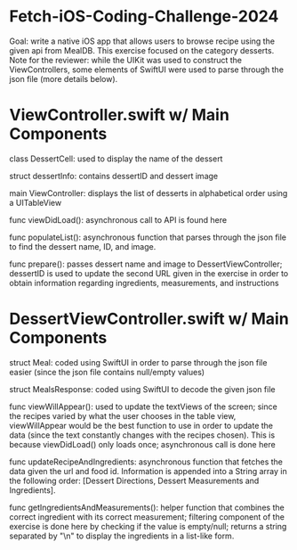 # Fetch-iOS-Coding-Challenge-2024
Goal: write a native iOS app that allows users to browse recipe using the given api from MealDB. This exercise focused on the category desserts.
Note for the reviewer: while the UIKit was used to construct the ViewControllers, some elements of SwiftUI were used to parse through the json file (more details below).

# ViewController.swift w/ Main Components
class DessertCell: used to display the name of the dessert

struct dessertInfo: contains dessertID and dessert image

main ViewController: displays the list of desserts in alphabetical order using a UITableView

func viewDidLoad(): asynchronous call to API is found here

func populateList(): asynchronous function that parses through the json file to find the dessert name, ID, and image. 

func prepare(): passes dessert name and image to DessertViewController; dessertID is used to update the second URL given in the exercise in order to obtain information regarding ingredients, measurements, and instructions

# DessertViewController.swift w/ Main Components
struct Meal: coded using SwiftUI in order to parse through the json file easier (since the json file contains null/empty values)

struct MealsResponse: coded using SwiftUI to decode the given json file

func viewWillAppear(): used to update the textViews of the screen; since the recipes varied by what the user chooses in the table view, viewWillAppear would be the best function to use in order to update the data (since the text constantly changes with the recipes chosen). This is because viewDidLoad() only loads once; asynchronous call is done here

func updateRecipeAndIngredients: asynchronous function that fetches the data given the url and food id. Information is appended into a String array in the following order: [Dessert Directions, Dessert Measurements and Ingredients]. 

func getIngredientsAndMeasurements(): helper function that combines the correct ingredient with its correct measurement; filtering component of the exercise is done here by checking if the value is empty/null; returns a string separated by "\n" to display the ingredients in a list-like form.
